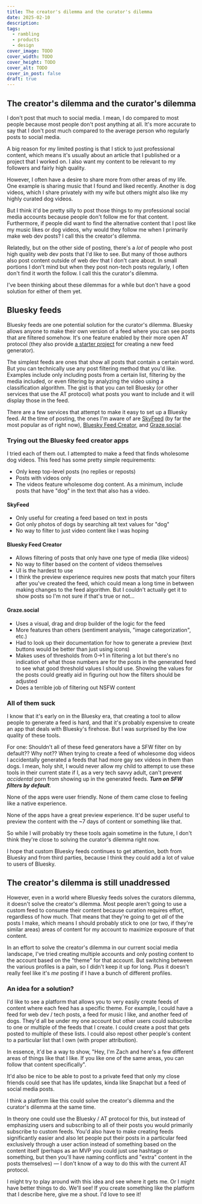 ```yaml
---
title: The creator's dilemma and the curator's dilemma
date: 2025-02-10
description: 
tags:
  - rambling
  - products
  - design
cover_image: TODO
cover_width: TODO
cover_height: TODO
cover_alt: TODO
cover_in_post: false
draft: true
---
```


## The creator's dilemma and the curator's dilemma

I don't post that much to social media. I mean, I do compared to most people because most people don't post anything at all. It's more accurate to say that I don't post much compared to the average person who regularly posts to social media.

A big reason for my limited posting is that I stick to just professional content, which means it's usually about an article that I published or a project that I worked on. I also want my content to be relevant to my followers and fairly high quality.

However, I often have a desire to share more from other areas of my life. One example is sharing music that I found and liked recently. Another is dog videos, which I share privately with my wife but others might also like my highly curated dog videos.

But I think it'd be pretty silly to post those things to my professional social media accounts because people don't follow me for that content. Furthermore, if people did want to find the alternative content that I post like my music likes or dog videos, why would they follow me when I primarily make web dev posts? I call this the creator's dilemma.

Relatedly, but on the other side of posting, there's a _lot_ of people who post high quality web dev posts that I'd like to see. But many of those authors also post content outside of web dev that I don't care about. In small portions I don't mind but when they post non-tech posts regularly, I often don't find it worth the follow. I call this the curator's dilemma.

I've been thinking about these dilemmas for a while but don't have a good solution for either of them yet.

## Bluesky feeds

Bluesky feeds are one potential solution for the curator's dilemma. Bluesky allows anyone to make their own version of a feed where you can see posts that are filtered somehow. It's one feature enabled by their more open AT protocol (they also provide [a starter project](https://github.com/bluesky-social/feed-generator) for creating a new feed generator).

The simplest feeds are ones that show all posts that contain a certain word. But you can technically use any post filtering method that you'd like. Examples include only including posts from a certain list, filtering by the media included, or even filtering by analyzing the video using a classification algorithm. The gist is that you can tell Bluesky (or other services that use the AT protocol) what posts you want to include and it will display those in the feed.

There are a few services that attempt to make it easy to set up a Bluesky feed. At the time of posting, the ones I'm aware of are [SkyFeed](https://skyfeed.app/) (by far the most popular as of right now), [Bluesky Feed Creator](https://blueskyfeedcreator.com/), and [Graze.social](https://www.graze.social/).

### Trying out the Bluesky feed creator apps

I tried each of them out. I attempted to make a feed that finds wholesome dog videos. This feed has some pretty simple requirements:

- Only keep top-level posts (no replies or reposts)
- Posts with videos only
- The videos feature wholesome dog content. As a minimum, include posts that have "dog" in the text that also has a video.

#### SkyFeed
- Only useful for creating a feed based on text in posts
- Got only photos of dogs by searching alt text values for "dog"
- No way to filter to just video content like I was hoping

#### Bluesky Feed Creator
- Allows filtering of posts that only have one type of media (like videos)
- No way to filter based on the content of videos themselves
- UI is the hardest to use
- I think the preview experience requires new posts that match your filters after you've created the feed, which could mean a long time in between making changes to the feed algorithm. But I couldn't actually get it to show posts so I'm not sure if that's true or not...

#### Graze.social
- Uses a visual, drag and drop builder of the logic for the feed
- More features than others (sentiment analysis, "image categorization", etc.)
- Had to look up their documentation for how to generate a preview (text buttons would be better than just using icons)
- Makes uses of thresholds from 0->1 in filtering a lot but there's no indication of what those numbers are for the posts in the generated feed to see what good threshold values I should use. Showing the values for the posts could greatly aid in figuring out how the filters should be adjusted
- Does a terrible job of filtering out NSFW content

### All of them suck

I know that it's early on in the Bluesky era, that creating a tool to allow people to generate a feed is hard, and that it's probably expensive to create an app that deals with Bluesky's firehose. But I was surprised by the low quality of these tools. 

For one: Shouldn't all of these feed generators have a SFW filter on by default?? Why not?? When trying to create a feed of wholesome dog videos I accidentally generated a feeds that had more gay sex videos in them than dogs. I mean, holy shit, I would never allow my child to attempt to use these tools in their current state if I, as a very tech savvy adult, can't prevent _accidental_ porn from showing up in the generated feeds. ***Turn on SFW filters by default***.

None of the apps were user friendly. None of them came close to feeling like a native experience. 

None of the apps have a great preview experience. It'd be super useful to preview the content with the ~7 days of content or something like that.

So while I will probably try these tools again sometime in the future, I don't think they're close to solving the curator's dilemma right now.

I hope that custom Bluesky feeds continues to get attention, both from Bluesky and from third parties, because I think they could add a lot of value to users of Bluesky.

## The creator's dilemma is still unaddressed

However, even in a world where Bluesky feeds solves the curators dilemma, it doesn't solve the creator's dilemma. Most people aren't going to use a custom feed to consume their content because curation requires effort, regardless of how much. That means that they're going to get _all_ of the posts I make, which means I should probably stick to one (or two, if they're similar areas) areas of content for my account to maximize exposure of that content.

In an effort to solve the creator's dilemma in our current social media landscape, I've tried creating multiple accounts and only posting content to the account based on the "theme" for that account. But switching between the various profiles is a pain, so I didn't keep it up for long. Plus it doesn't really feel like it's _me_ posting if I have a bunch of different profiles.

### An idea for a solution?

I'd like to see a platform that allows you to very easily create feeds of content where each feed has a specific theme. For example, I could have a feed for web dev / tech posts, a feed for music I like, and another feed of dogs. They'd all be under my one account but other users could subscribe to one or multiple of the feeds that I create. I could create a post that gets posted to multiple of these lists. I could also repost other people's content to a particular list that I own (with proper attribution).

In essence, it'd be a way to show, "Hey, I'm Zach and here's a few different areas of things like that I like. If you like one of the same areas, you can follow that content specifically".

It'd also be nice to be able to post to a private feed that only my close friends could see that has life updates, kinda like Snapchat but a feed of social media posts.

I think a platform like this could solve the creator's dilemma and the curator's dilemma at the same time.

In theory one could use the Bluesky / AT protocol for this, but instead of emphasizing users and subscribing to all of their posts you would primarily subscribe to custom feeds. You'd also have to make creating feeds significantly easier and also let people put their posts in a particular feed exclusively through a user action instead of something based on the content itself (perhaps as an MVP you could just use hashtags or something, but then you'll have naming conflicts and "extra" content in the posts themselves) — I don't know of a way to do this with the current AT protocol.

I might try to play around with this idea and see where it gets me. Or I might have better things to do. We'll see! If you create something like the platform that I describe here, give me a shout. I'd love to see it!
